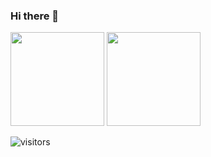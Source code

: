 ### Hi there 👋


<div>
  <img height="150" src="https://github-readme-stats-three-xi-83.vercel.app/api?username=huijiewei&locale=cn&show_icons=true&theme=react&count_private=true&hide=contribs" />
  <img height="150" src="https://github-readme-stats-three-xi-83.vercel.app/api/top-langs/?username=huijiewei&layout=compact&locale=cn&theme=react&hide=c,c%2B%2B,ruby,shell,python,diff,groff,html&langs_count=6" />
</div>


![visitors](https://visitor-badge.laobi.icu/badge?page_id=huijiewei.huijiewei)
